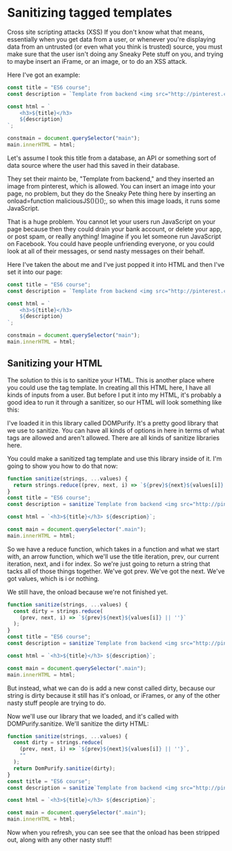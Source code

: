 # Sanitizing tagged templates

Cross site scripting attacks (XSS)
If you don't know what that means, essentially when you get data from a user, or whenever you're displaying data from an untrusted (or even what you think is trusted) source, you must make sure that the user isn't doing any Sneaky Pete stuff on you, and trying to maybe insert an iFrame, or an image, or to do an XSS attack.

Here I've got an example:

```js
const title = "ES6 course";
const description = `Template from backend <img src="http://pinterest.com?dog" onload="function maliciousJS(){}();" />`;

const html = `
    <h3>${title}</h3>
    ${description}
`;

constmain = document.querySelector("main");
main.innerHTML = html;
```

Let's assume I took this title from a database, an API or something sort of data source where the user had this saved in their database.

They set their mainto be, "Template from backend," and they inserted an image from pinterest, which is allowed. You can insert an image into your page, no problem, but they do the Sneaky Pete thing here by inserting an onload=function maliciousJS(){}();, so when this image loads, it runs some JavaScript.

That is a huge problem. You cannot let your users run JavaScript on your page because then they could drain your bank account, or delete your app, or post spam, or really anything! Imagine if you let someone run JavaScript on Facebook. You could have people unfriending everyone, or you could look at all of their messages, or send nasty messages on their behalf.

Here I've taken the about me and I've just popped it into HTML and then I've set it into our page:

```js
const title = "ES6 course";
const description = `Template from backend <img src="http://pinterest.com?dog" onload="function maliciousJS(){}();" />`;

const html = `
    <h3>${title}</h3>
    ${description}
`;

constmain = document.querySelector("main");
main.innerHTML = html;
```

## Sanitizing your HTML

The solution to this is to sanitize your HTML. This is another place where you could use the tag template. In creating all this HTML here, I have all kinds of inputs from a user. But before I put it into my HTML, it's probably a good idea to run it through a sanitizer, so our HTML will look something like this:

<script src="https://cdnjs.cloudflare.com/ajax/libs/dompurify.0.8.2/purify.min.js"></script>
<script>
const title = 'ES6 course';
const description = `Template from backend <img src="http://pinterest.com?dog" onload="function maliciousJS(){}();" />`;

const html = `
    <h3>${title}</h3>
    ${description}
    `;

const main = document.querySelector('.main');
main.innerHTML = html;
</script>

I've loaded it in this library called DOMPurify. It's a pretty good library that we use to sanitize. You can have all kinds of options in here in terms of what tags are allowed and aren't allowed. There are all kinds of sanitize libraries here.

You could make a sanitized tag template and use this library inside of it. I'm going to show you how to do that now:

```js
function sanitize(strings, ...values) {
  return strings.reduce((prev, next, i) => `${prev}${next}${values[i]} || ''}`);
}
const title = "ES6 course";
const description = sanitize`Template from backend <img src="http://pinterest.com?dog" onload="function maliciousJS(){}();" />`;

const html = `<h3>${title}</h3> ${description}`;

const main = document.querySelector(".main");
main.innerHTML = html;
```

So we have a reduce function, which takes in a function and what we start with, an arrow function, which we'll use the title iteration, prev, our current iteration, next, and i for index. So we're just going to return a string that tacks all of those things together. We've got prev. We've got the next. We've got values, which is i or nothing.

We still have, the onload because we're not finished yet.

```js
function sanitize(strings, ...values) {
  const dirty = strings.reduce(
    (prev, next, i) => `${prev}${next}${values[i]} || ''}`
  );
}
const title = "ES6 course";
const description = sanitize`Template from backend <img src="http://pinterest.com?dog" onload="function maliciousJS(){}();" />`;

const html = `<h3>${title}</h3> ${description}`;

const main = document.querySelector(".main");
main.innerHTML = html;
```

But instead, what we can do is add a new const called dirty, because our string is dirty because it still has it's onload, or iFrames, or any of the other nasty stuff people are trying to do.

Now we'll use our library that we loaded, and it's called with DOMPurify.sanitize. We'll sanitize the dirty HTML:

```js
function sanitize(strings, ...values) {
  const dirty = strings.reduce(
    (prev, next, i) => `${prev}${next}${values[i]} || ''}`,
    ""
  );
  return DomPurify.sanitize(dirty);
}
const title = "ES6 course";
const description = sanitize`Template from backend <img src="http://pinterest.com?dog" onload="function maliciousJS(){}();" />`;

const html = `<h3>${title}</h3> ${description}`;

const main = document.querySelector(".main");
main.innerHTML = html;
```

Now when you refresh, you can see see that the onload has been stripped out, along with any other nasty stuff!
